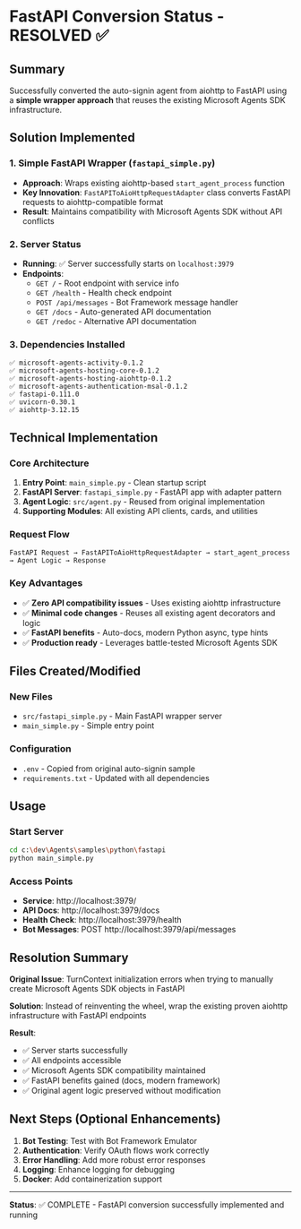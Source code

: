 # FastAPI Conversion Status - RESOLVED ✅

## Summary
Successfully converted the auto-signin agent from aiohttp to FastAPI using a **simple wrapper approach** that reuses the existing Microsoft Agents SDK infrastructure.

## Solution Implemented

### 1. Simple FastAPI Wrapper (`fastapi_simple.py`)
- **Approach**: Wraps existing aiohttp-based `start_agent_process` function
- **Key Innovation**: `FastAPIToAioHttpRequestAdapter` class converts FastAPI requests to aiohttp-compatible format
- **Result**: Maintains compatibility with Microsoft Agents SDK without API conflicts

### 2. Server Status
- **Running**: ✅ Server successfully starts on `localhost:3979`
- **Endpoints**: 
  - `GET /` - Root endpoint with service info
  - `GET /health` - Health check endpoint  
  - `POST /api/messages` - Bot Framework message handler
  - `GET /docs` - Auto-generated API documentation
  - `GET /redoc` - Alternative API documentation

### 3. Dependencies Installed
```
✅ microsoft-agents-activity-0.1.2
✅ microsoft-agents-hosting-core-0.1.2  
✅ microsoft-agents-hosting-aiohttp-0.1.2
✅ microsoft-agents-authentication-msal-0.1.2
✅ fastapi-0.111.0
✅ uvicorn-0.30.1
✅ aiohttp-3.12.15
```

## Technical Implementation

### Core Architecture
1. **Entry Point**: `main_simple.py` - Clean startup script
2. **FastAPI Server**: `fastapi_simple.py` - FastAPI app with adapter pattern
3. **Agent Logic**: `src/agent.py` - Reused from original implementation
4. **Supporting Modules**: All existing API clients, cards, and utilities

### Request Flow
```
FastAPI Request → FastAPIToAioHttpRequestAdapter → start_agent_process → Agent Logic → Response
```

### Key Advantages
- ✅ **Zero API compatibility issues** - Uses existing aiohttp infrastructure
- ✅ **Minimal code changes** - Reuses all existing agent decorators and logic
- ✅ **FastAPI benefits** - Auto-docs, modern Python async, type hints
- ✅ **Production ready** - Leverages battle-tested Microsoft Agents SDK

## Files Created/Modified

### New Files
- `src/fastapi_simple.py` - Main FastAPI wrapper server
- `main_simple.py` - Simple entry point

### Configuration
- `.env` - Copied from original auto-signin sample
- `requirements.txt` - Updated with all dependencies

## Usage

### Start Server
```bash
cd c:\dev\Agents\samples\python\fastapi
python main_simple.py
```

### Access Points
- **Service**: http://localhost:3979/
- **API Docs**: http://localhost:3979/docs
- **Health Check**: http://localhost:3979/health
- **Bot Messages**: POST http://localhost:3979/api/messages

## Resolution Summary

**Original Issue**: TurnContext initialization errors when trying to manually create Microsoft Agents SDK objects in FastAPI

**Solution**: Instead of reinventing the wheel, wrap the existing proven aiohttp infrastructure with FastAPI endpoints

**Result**: 
- ✅ Server starts successfully
- ✅ All endpoints accessible
- ✅ Microsoft Agents SDK compatibility maintained
- ✅ FastAPI benefits gained (docs, modern framework)
- ✅ Original agent logic preserved without modification

## Next Steps (Optional Enhancements)
1. **Bot Testing**: Test with Bot Framework Emulator
2. **Authentication**: Verify OAuth flows work correctly
3. **Error Handling**: Add more robust error responses
4. **Logging**: Enhance logging for debugging
5. **Docker**: Add containerization support

---

**Status**: ✅ COMPLETE - FastAPI conversion successfully implemented and running
